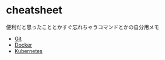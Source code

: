 # cheatsheet
便利だと思ったこととかすぐ忘れちゃうコマンドとかの自分用メモ

- [Git](git.md)
- [Docker](docker.md)
- [Kubernetes](kubernetes.md)

